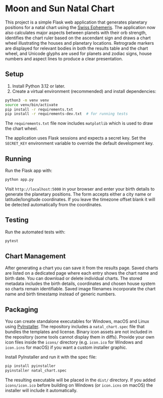 # Moon and Sun Natal Chart

This project is a simple Flask web application that generates planetary positions for a natal chart using the [Swiss Ephemeris](https://www.astro.com/swisseph/).
The application now also calculates major aspects between planets with their orb strength, identifies the chart ruler based on the ascendant sign and draws a chart wheel illustrating the houses and planetary locations. Retrograde markers are displayed for relevant bodies in both the results table and the chart wheel, and Unicode glyphs are used for planets and zodiac signs, house numbers and aspect lines to produce a clear presentation.

## Setup

1. Install Python 3.12 or later.
2. Create a virtual environment (recommended) and install dependencies:

```bash
python3 -m venv venv
source venv/bin/activate
pip install -r requirements.txt
pip install -r requirements-dev.txt  # for running tests
```
The `requirements.txt` file now includes `matplotlib` which is used to draw the chart wheel.

The application uses Flask sessions and expects a secret key. Set the
`SECRET_KEY` environment variable to override the default development key.

## Running

Run the Flask app with:

```bash
python app.py
```

Visit `http://localhost:5000` in your browser and enter your birth details to generate the planetary positions. The form accepts either a city name or latitude/longitude coordinates. If you leave the timezone offset blank it will be detected automatically from the coordinates.

## Testing

Run the automated tests with:

```bash
pytest
```

## Chart Management

After generating a chart you can save it from the results page. Saved charts are
listed on a dedicated page where each entry shows the chart name and birth date.
You can download or delete individual charts. The stored metadata includes the
birth details, coordinates and chosen house system so charts remain identifiable.
Saved image filenames incorporate the chart name and birth timestamp instead of
generic numbers.

## Packaging

You can create standalone executables for Windows, macOS and Linux using [PyInstaller](https://www.pyinstaller.org/). The repository includes a `natal_chart.spec` file that bundles the templates and license.
Binary icon assets are not included in the repository (some tools cannot display them in diffs). Provide your own icon files inside the `icons/` directory (e.g. `icon.ico` for Windows and `icon.icns` for macOS) if you want a custom installer graphic.

Install PyInstaller and run it with the spec file:

```bash
pip install pyinstaller
pyinstaller natal_chart.spec
```

The resulting executable will be placed in the `dist/` directory. If you added `icons/icon.ico` before building on Windows (or `icon.icns` on macOS) the installer will include it automatically.
